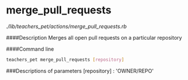 # merge_pull_requests

*./lib/teachers_pet/actions/merge_pull_requests.rb*



####Description
Merges all open pull requests on a particular repository

####Command line
```bash
teachers_pet merge_pull_requests [repository]
```

###Descriptions of parameters
[repository] : 'OWNER/REPO'